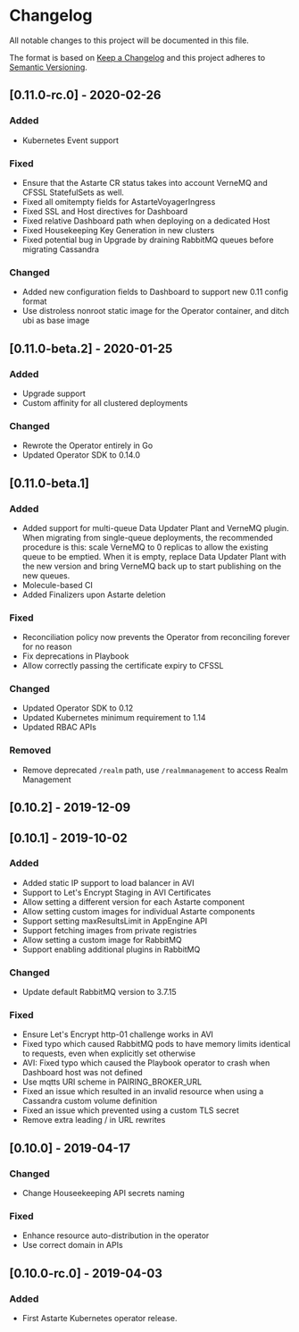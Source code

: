 # Changelog
All notable changes to this project will be documented in this file.

The format is based on [Keep a Changelog](http://keepachangelog.com/en/1.0.0/)
and this project adheres to [Semantic Versioning](http://semver.org/spec/v2.0.0.html).

## [0.11.0-rc.0] - 2020-02-26
### Added
- Kubernetes Event support

### Fixed
- Ensure that the Astarte CR status takes into account VerneMQ and CFSSL StatefulSets as well.
- Fixed all omitempty fields for AstarteVoyagerIngress
- Fixed SSL and Host directives for Dashboard
- Fixed relative Dashboard path when deploying on a dedicated Host
- Fixed Housekeeping Key Generation in new clusters
- Fixed potential bug in Upgrade by draining RabbitMQ queues before migrating Cassandra

### Changed
- Added new configuration fields to Dashboard to support new 0.11 config format
- Use distroless nonroot static image for the Operator container, and ditch ubi as base image

## [0.11.0-beta.2] - 2020-01-25
### Added
- Upgrade support
- Custom affinity for all clustered deployments

### Changed
- Rewrote the Operator entirely in Go
- Updated Operator SDK to 0.14.0

## [0.11.0-beta.1]
### Added
- Added support for multi-queue Data Updater Plant and VerneMQ plugin. When migrating from single-queue deployments,
the recommended procedure is this: scale VerneMQ to 0 replicas to allow the existing queue to be emptied. When it
is empty, replace Data Updater Plant with the new version and bring VerneMQ back up to start publishing on the new queues.
- Molecule-based CI
- Added Finalizers upon Astarte deletion

### Fixed
- Reconciliation policy now prevents the Operator from reconciling forever for no reason
- Fix deprecations in Playbook
- Allow correctly passing the certificate expiry to CFSSL

### Changed
- Updated Operator SDK to 0.12
- Updated Kubernetes minimum requirement to 1.14
- Updated RBAC APIs

### Removed
- Remove deprecated `/realm` path, use `/realmmanagement` to access Realm Management

## [0.10.2] - 2019-12-09

## [0.10.1] - 2019-10-02
### Added
- Added static IP support to load balancer in AVI
- Support to Let's Encrypt Staging in AVI Certificates
- Allow setting a different version for each Astarte component
- Allow setting custom images for individual Astarte components
- Support setting maxResultsLimit in AppEngine API
- Support fetching images from private registries
- Allow setting a custom image for RabbitMQ
- Support enabling additional plugins in RabbitMQ

### Changed
- Update default RabbitMQ version to 3.7.15

### Fixed
- Ensure Let's Encrypt http-01 challenge works in AVI
- Fixed typo which caused RabbitMQ pods to have memory limits identical to requests, even when explicitly set otherwise
- AVI: Fixed typo which caused the Playbook operator to crash when Dashboard host was not defined
- Use mqtts URI scheme in PAIRING_BROKER_URL
- Fixed an issue which resulted in an invalid resource when using a Cassandra custom volume definition
- Fixed an issue which prevented using a custom TLS secret
- Remove extra leading / in URL rewrites

## [0.10.0] - 2019-04-17
### Changed
- Change Houseekeeping API secrets naming

### Fixed
- Enhance resource auto-distribution in the operator
- Use correct domain in APIs

## [0.10.0-rc.0] - 2019-04-03
### Added
- First Astarte Kubernetes operator release.
